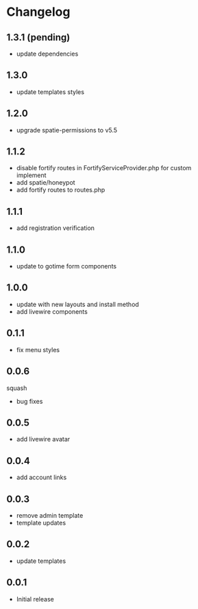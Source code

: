 # Changelog

## 1.3.1 (pending)

- update dependencies


## 1.3.0

- update templates styles

## 1.2.0
- upgrade spatie-permissions to v5.5

## 1.1.2

- disable fortify routes in FortifyServiceProvider.php for custom implement
- add spatie/honeypot
- add fortify routes to routes.php

## 1.1.1

- add registration verification

## 1.1.0

- update to gotime form components

## 1.0.0

- update with new layouts and install method
- add livewire components

## 0.1.1

- fix menu styles

## 0.0.6
squash
- bug fixes

## 0.0.5

- add livewire avatar

## 0.0.4

- add account links

## 0.0.3

- remove admin template
- template updates

## 0.0.2

- update templates

## 0.0.1

-   Initial release
